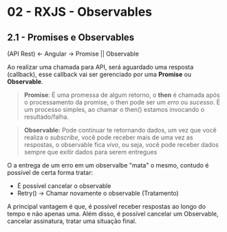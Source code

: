 # 02 - RXJS - Observables

## 2.1 - Promises e Observables 

(API Rest) <- Angular -> Promise || Observable

Ao realizar uma chamada para API, será aguardado uma resposta (callback), esse callback vai ser gerenciado por uma 
**Promise** ou **Observable**.

> **Promise**:  É uma promessa de algum retorno, o **then** é chamada após o processamento da promise, o then
pode ser um _erro_ ou _sucesso_.  É um processo simples, ao chamar o then() estamos invocando o resultado/falha.

> **Observable:** Pode continuar te retornando dados, um vez que você realiza o _subscribe_, 
você pode receber mais de uma vez as respostas, o observable fica _vivo_, 
ou seja, você pode receber dados sempre que exitir dados para serem entregues

O a entrega de um erro em um observalbe "mata" o mesmo, contudo é possível de certa forma tratar: 

- É possível cancelar o observable
- Retry() -> Chamar novamente o observable (Tratamento)

A principal vantagem é que, é possível receber respostas ao longo do tempo e não apenas uma. Além disso, 
é possível cancelar um Observable, cancelar assinatura, tratar uma situação final. 
